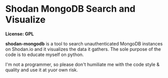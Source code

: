 # Shodan MongoDB Search and Visualize

**License: GPL**

**shodan-mongodb** is a tool to search unauthenticated MongoDB instances on Shodan.io and it visualizes the data it gathers.
The sole purpose of the code is to educate myself on python. 

I'm not a programmer, so please don't humiliate me with the code style & quality and use it at yuor own risk.


